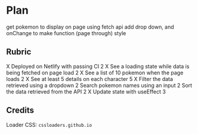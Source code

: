 # Plan

get pokemon to display on page using fetch api
add drop down, and onChange to make function (page through)
style

## Rubric

X Deployed on Netlify with passing CI 2
X See a loading state while data is being fetched on page load 2
X See a list of 10 pokemon when the page loads 2
X See at least 5 details on each character 5
X Filter the data retrieved using a dropdown 2
Search pokemon names using an input 2
Sort the data retrieved from the API 2
X Update state with useEffect 3

## Credits

Loader CSS: `cssloaders.github.io`
